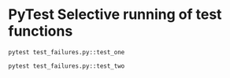 # PyTest Selective running of test functions

```
pytest test_failures.py::test_one

pytest test_failures.py::test_two
```



